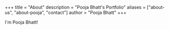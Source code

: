 +++
title = "About"
description = "Pooja Bhatt's Portfolio"
aliases = ["about-us", "about-pooja", "contact"]
author = "Pooja Bhatt"
+++

I'm Pooja Bhatt!
